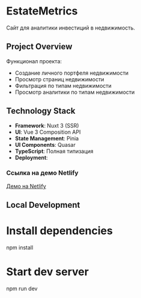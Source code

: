 # EstateMetrics

Сайт для аналитики инвестиций в недвижимость.

## Project Overview

Функционал проекта:

- Создание личного портфеля недвижимости
- Просмотр страниц недвижимости
- Фильтрация по типам недвижимости
- Просмотр аналитики по типам недвижимости

## Technology Stack

- **Framework**: Nuxt 3 (SSR)
- **UI**: Vue 3 Composition API
- **State Management**: Pinia
- **UI Components**: Quasar
- **TypeScript**: Полная типизация
- **Deployment**:

### Ссылка на демо Netlify

[Демо на Netlify]()

## Local Development

# Install dependencies

npm install

# Start dev server

npm run dev
